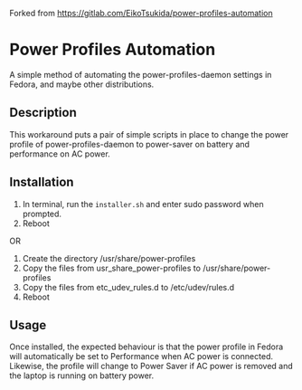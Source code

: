 Forked from https://gitlab.com/EikoTsukida/power-profiles-automation

# Power Profiles Automation

A simple method of automating the power-profiles-daemon settings in Fedora, and maybe other distributions.

## Description
This workaround puts a pair of simple scripts in place to change the power profile of power-profiles-daemon to power-saver on battery and performance on AC power.

## Installation
1. In terminal, run the `installer.sh` and enter sudo password when prompted.
2. Reboot

OR

1. Create the directory /usr/share/power-profiles
2. Copy the files from usr_share_power-profiles to /usr/share/power-profiles
3. Copy the files from etc_udev_rules.d to /etc/udev/rules.d
4. Reboot

## Usage
Once installed, the expected behaviour is that the power profile in Fedora will automatically be set to Performance when AC power is connected. Likewise, the profile will change to Power Saver if AC power is removed and the laptop is running on battery power.
